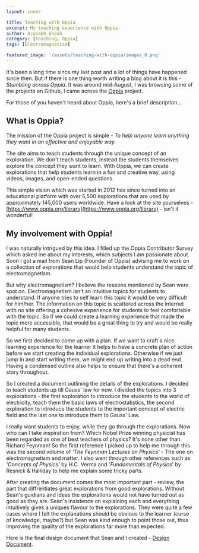 ```yaml
---
layout: inner

title: Teaching with Oppia
excerpt: My teaching experience with Oppia.
author: Arunabh Ghosh
category: [Teaching, Oppia]
tags: [Electromagnetism]

featured_image: '/assets/teaching-with-oppia/images_0.png'
---
```


It's been a long time since my last post and a lot of things have happened since then. But if there is one thing worth writing a blog about it is this - _Stumbling across Oppia_. It was around mid-August, I was browsing some of the projects on Github, I came across the [Oppia](https://github.com/oppia/oppia) project.

For those of you haven't heard about Oppia, here's a brief description...

What is Oppia?
--------------
The mission of the Oppia project is simple - _To help anyone learn anything they want in an effective and enjoyable way._

The site aims to teach students through the unique concept of an exploration. We don't teach students, instead the students themselves explore the concept they want to learn. With Oppia, we can create explorations that help students learn in a fun and creative way, using videos, images, and open-ended questions.

This simple vision which was started in 2012 has since turned into an educational platform with over 5,500 explorations that are used by approximately 145,000 users worldwide. Have a look at the site yourselves - [https://www.oppia.org/library](https://www.oppia.org/library) - isn't it wonderful!

My involvement with Oppia!
--------------------------
I was naturally intrigued by this idea. I filled up the Oppia Contributor Survey which asked me about my interests, which subjects I am passionate about. Soon I got a mail from Sean Lip (Founder of Oppia) advising me to work on a collection of explorations that would help students understand the topic of electromagnetism.

But why electromagnetism? I believe the reasons mentioned by Sean were spot on. Electromagnetism isn't an intuitive topics for students to understand. If anyone tries to self learn this topic it would be very difficult for him/her. The information on this topic is scattered across the internet with no site offering a cohesive experience for students to feel comfortable with the topic. So if we could create a learning experience that made the topic more accessible, that would be a great thing to try and would be really helpful for many students.

So we first decided to come up with a plan. If we want to craft a nice learning experience for the learner it helps to have a concrete plan of action before we start creating the individual explorations. Otherwise if we just jump in and start writing them, we might end up writing into a dead end. Having a condensed outline also helps to ensure that there's a coherent story throughout.

So I created a document outlining the details of the explorations. I decided to teach students up till Gauss' law for now. I divided the topics into 3 explorations - the first exploration to introduce the students to the world of electricity, teach them the basic laws of electrostatistics, the second exploration to introduce the students to the important concept of electric field and the last one to introduce them to Gauss' Law.

I really want students to enjoy, while they go through the explorations. Now who can I take inspiration from? Which Nobel Prize winning physicist has been regarded as one of best teachers of physics? It's none other than Richard Feynman! So the first reference I picked up to help me through this was the second volume of _'The Feynman Lectures on Physics'_ - The one on electromagnetism and matter. I also went through other references such as _'Concepts of Physics'_ by H.C. Verma and '_Fundamentals of Physics_' by Resnick & Halliday to help me explain some tricky parts. 

After creating the document comes the most important part - review, the part that diffrentiates great explorations from good explorations. Without Sean's guidians and ideas the explorations would not have turned out as good as they are. Sean's insistence on explaining each and everything intuitively gives a uniques flavour to the explorations. They were quite a few cases where I felt the explanations should be obvious to the learner (curse of knowledge, maybe?) but Sean was kind enough to point those out, thus improving the quality of the explorations far more than expected.

Here is the final design document that Sean and I created - [Design Document](https://docs.google.com/document/d/1pV_jdLKR1LFnFRuXmZGE-5I4bhpx9fnZZIRcHf7QUmY/edit?usp=sharing).
